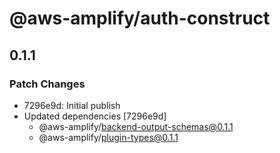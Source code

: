 # @aws-amplify/auth-construct

## 0.1.1

### Patch Changes

- 7296e9d: Initial publish
- Updated dependencies [7296e9d]
  - @aws-amplify/backend-output-schemas@0.1.1
  - @aws-amplify/plugin-types@0.1.1
